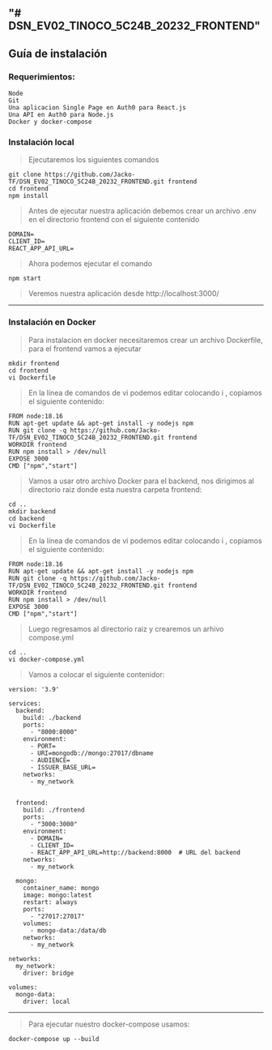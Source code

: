 "# DSN_EV02_TINOCO_5C24B_20232_FRONTEND" 
---
## Guía de instalación

### Requerimientos:

    Node
    Git
    Una aplicacion Single Page en Auth0 para React.js
    Una API en Auth0 para Node.js
    Docker y docker-compose
    
### Instalación local
    
>Ejecutaremos los siguientes comandos

    git clone https://github.com/Jacko-TF/DSN_EV02_TINOCO_5C24B_20232_FRONTEND.git frontend
    cd frontend 
    npm install

>Antes de ejecutar nuestra aplicación debemos crear un archivo .env en el directorio frontend con el siguiente contenido

    DOMAIN=
    CLIENT_ID=
    REACT_APP_API_URL=

>Ahora podemos ejecutar el comando

    npm start

>Veremos nuestra aplicación desde http://localhost:3000/

---
### Instalación en Docker
>Para instalacion en docker necesitaremos crear un archivo Dockerfile, para el frontend vamos a ejecutar

    mkdir frontend
    cd frontend
    vi Dockerfile
    
>En la línea de comandos de vi podemos editar colocando i , copiamos el siguiente contenido:

    FROM node:18.16
    RUN apt-get update && apt-get install -y nodejs npm
    RUN git clone -q https://github.com/Jacko-TF/DSN_EV02_TINOCO_5C24B_20232_FRONTEND.git frontend
    WORKDIR frontend
    RUN npm install > /dev/null
    EXPOSE 3000
    CMD ["npm","start"]
    
> Vamos a usar otro archivo Docker para el backend, nos dirigimos al directorio raiz donde esta nuestra carpeta frontend:

    cd ..
    mkdir backend
    cd backend
    vi Dockerfile

>En la línea de comandos de vi podemos editar colocando i , copiamos el siguiente contenido:

    FROM node:18.16
    RUN apt-get update && apt-get install -y nodejs npm
    RUN git clone -q https://github.com/Jacko-TF/DSN_EV02_TINOCO_5C24B_20232_FRONTEND.git frontend
    WORKDIR frontend
    RUN npm install > /dev/null
    EXPOSE 3000
    CMD ["npm","start"]

> Luego regresamos al directorio raiz y crearemos un arhivo compose.yml

    cd ..
    vi docker-compose.yml
    
> Vamos a colocar el siguiente contenidor:

    version: '3.9'

    services:
      backend:
        build: ./backend
        ports:
          - "8000:8000"
        environment:
          - PORT=
          - URI=mongodb://mongo:27017/dbname
          - AUDIENCE=
          - ISSUER_BASE_URL=
        networks:
          - my_network 
    	
    
      frontend:
        build: ./frontend
        ports:
          - "3000:3000"
        environment:
          - DOMAIN=
          - CLIENT_ID=
          - REACT_APP_API_URL=http://backend:8000  # URL del backend
        networks:
          - my_network
    
      mongo:
        container_name: mongo
        image: mongo:latest
        restart: always
        ports:
          - "27017:27017"
        volumes:
          - mongo-data:/data/db
        networks:
          - my_network
    
    networks:
      my_network:
        driver: bridge
    
    volumes:
      mongo-data:
        driver: local
    

--- 
> Para ejecutar nuestro docker-compose usamos:

    docker-compose up --build
